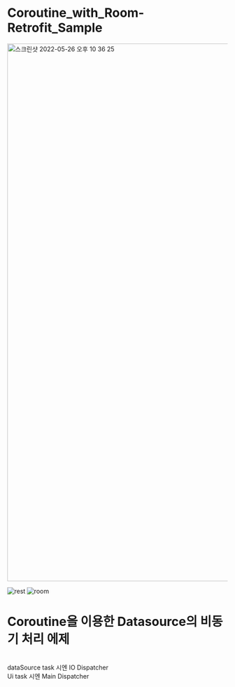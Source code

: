 # Coroutine_with_Room-Retrofit_Sample

<img width="1226" alt="스크린샷 2022-05-26 오후 10 36 25" src="https://user-images.githubusercontent.com/45873564/170499011-8483b21d-8d70-4195-8501-09acbf9e0bc2.png">

![rest](https://user-images.githubusercontent.com/45873564/170499179-b53cdc7c-07f9-46cb-a06f-408d92616f32.jpeg)
![room](https://user-images.githubusercontent.com/45873564/170499222-d61043ff-2298-4ebb-8a77-0b3dcef75780.jpeg)
<br>
<h1>Coroutine을 이용한 Datasource의 비동기 처리 에제</h1>
<br>
dataSource task 시엔 IO Dispatcher
<br>
Ui task 시엔 Main Dispatcher
